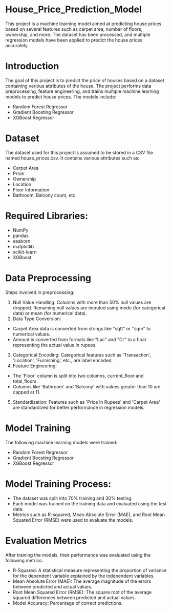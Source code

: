 # House_Price_Prediction_Model
This project is a machine learning model aimed at predicting house prices based on several features such as carpet area, number of floors, ownership, and more. The dataset has been processed, and multiple regression models have been applied to predict the house prices accurately.

# Introduction
The goal of this project is to predict the price of houses based on a dataset containing various attributes of the house. The project performs data preprocessing, feature engineering, and trains multiple machine learning models to predict house prices. The models include:

- Random Forest Regressor
- Gradient Boosting Regressor
- XGBoost Regressor

# Dataset
The dataset used for this project is assumed to be stored in a CSV file named house_prices.csv. It contains various attributes such as:

- Carpet Area
- Price
- Ownership
- Location
- Floor Information
- Bathroom, Balcony count, etc.

# Required Libraries:
- NumPy
- pandas
- seaborn
- matplotlib
- scikit-learn
- XGBoost

# Data Preprocessing
Steps involved in preprocessing:
1. Null Value Handling: Columns with more than 50% null values are dropped. Remaining null values are imputed using mode (for categorical data) or mean (for numerical data).
2. Data Type Conversion:
  - Carpet Area data is converted from strings like "sqft" or "sqm" to numerical values.
  - Amount is converted from formats like "Lac" and "Cr" to a float representing the actual value in rupees.
3. Categorical Encoding: Categorical features such as 'Transaction', 'Location', 'Furnishing', etc., are label encoded.
4. Feature Engineering:
  - The 'Floor' column is split into two columns, current_floor and total_floors.
  - Columns like 'Bathroom' and 'Balcony' with values greater than 10 are capped at 11.
5. Standardization: Features such as 'Price in Rupees' and 'Carpet Area' are standardized for better performance in regression models.

# Model Training
The following machine learning models were trained:

- Random Forest Regressor
- Gradient Boosting Regressor
- XGBoost Regressor

# Model Training Process:
- The dataset was split into 70% training and 30% testing.
- Each model was trained on the training data and evaluated using the test data.
- Metrics such as R-squared, Mean Absolute Error (MAE), and Root Mean Squared Error (RMSE) were used to evaluate the models.

# Evaluation Metrics
After training the models, their performance was evaluated using the following metrics:
- R-Squared: A statistical measure representing the proportion of variance for the dependent variable explained by the independent variables.
- Mean Absolute Error (MAE): The average magnitude of the errors between predicted and actual values.
- Root Mean Squared Error (RMSE): The square root of the average squared differences between predicted and actual values.
- Model Accuracy: Percentage of correct predictions.


